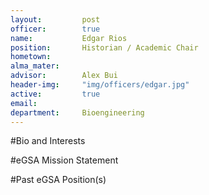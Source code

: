 ```yaml
---
layout:     	post
officer:        true
name:    	 	Edgar Rios
position: 		Historian / Academic Chair
hometown: 		
alma_mater: 	
advisor: 		Alex Bui
header-img: 	"img/officers/edgar.jpg"
active: 		true
email: 			
department: 	Bioengineering
---
```


#Bio and Interests


#eGSA Mission Statement


#Past eGSA Position(s)
